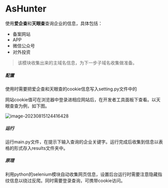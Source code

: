 # AsHunter
使用**爱企查**和**天眼查**查询企业的信息，具体包括：

- 备案网站
- APP
- 微信公众号
- 对外投资

>该模块收集出来的主域名信息，为下一步子域名收集做准备。

##### 配置

使用时需要把爱企查和天眼查的cookie信息写入setting.py文件中的

网站cookie值可在浏览器中登录进相应网站后，在开发者工具面板下查看。以天眼查查为例，如下图。

![image-20230815124416428](https://gitee.com/zhizhi-2/figure-bed/raw/master/image-20230815124416428.png)

##### 运行

运行main.py文件，在提示下输入查询的企业关键字。运行完成后收集到信息以表格的形式存入results文件夹中。

##### 原理

利用python的selenium模块自动收集网页信息，设置后台运行时需要注意隐藏指纹信息以绕过反爬。同时需要登录查询，可携带cookie访问。
